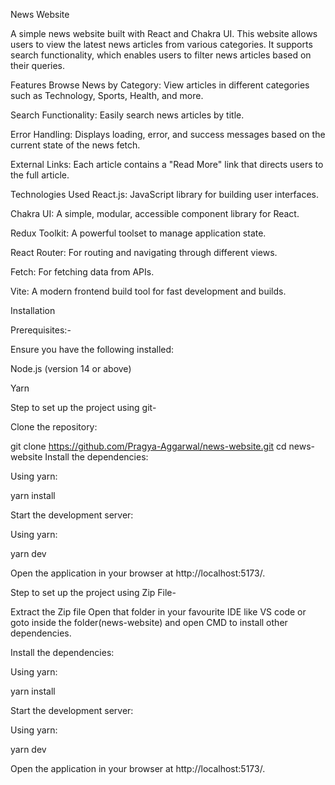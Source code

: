 News Website

A simple news website built with React and Chakra UI. This website allows users to view the latest news articles from various categories. It supports search functionality, which enables users to filter news articles based on their queries.

Features
Browse News by Category: View articles in different categories such as Technology, Sports, Health, and more.

Search Functionality: Easily search news articles by title.

Error Handling: Displays loading, error, and success messages based on the current state of the news fetch.

External Links: Each article contains a "Read More" link that directs users to the full article.

Technologies Used
React.js: JavaScript library for building user interfaces.

Chakra UI: A simple, modular, accessible component library for React.

Redux Toolkit: A powerful toolset to manage application state.

React Router: For routing and navigating through different views.

Fetch: For fetching data from APIs.

Vite: A modern frontend build tool for fast development and builds.

Installation

Prerequisites:-

Ensure you have the following installed:

Node.js (version 14 or above)

Yarn

Step to set up the project using git- 

Clone the repository:

git clone https://github.com/Pragya-Aggarwal/news-website.git
cd news-website
Install the dependencies:

Using yarn:

yarn install 

Start the development server:

Using yarn:

yarn dev

Open the application in your browser at http://localhost:5173/.


Step to set up the project using Zip File-
 

Extract the Zip file
Open that folder in your favourite IDE like VS code or goto inside the folder(news-website) and open CMD to install other dependencies.

Install the dependencies:

Using yarn:

yarn install 

Start the development server:

Using yarn:

yarn dev

Open the application in your browser at http://localhost:5173/.
